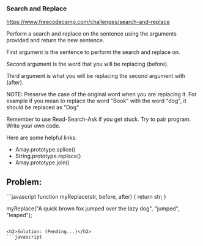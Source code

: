 <h3>Search and Replace</h3>

https://www.freecodecamp.com/challenges/search-and-replace

Perform a search and replace on the sentence using the arguments provided and return the new sentence.

First argument is the sentence to perform the search and replace on.

Second argument is the word that you will be replacing (before).

Third argument is what you will be replacing the second argument with (after).

NOTE: Preserve the case of the original word when you are replacing it. For example if you mean to replace the word "Book" with the word "dog", it should be replaced as "Dog"

Remember to use Read-Search-Ask if you get stuck. Try to pair program. Write your own code.

Here are some helpful links:

- Array.prototype.splice()
- String.prototype.replace()
- Array.prototype.join()


<h2>Problem:</h2>
```javascript
function myReplace(str, before, after) {
  return str;
}

myReplace("A quick brown fox jumped over the lazy dog", "jumped", "leaped");
```

<h2>Solution: (Pending...)</h2>
```javascript

```
